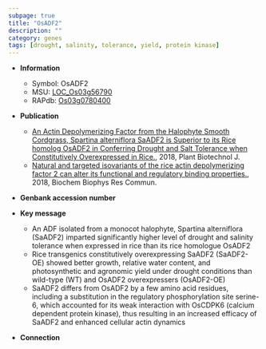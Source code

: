 ```yaml
---
subpage: true
title: "OsADF2"
description: ""
category: genes
tags: [drought, salinity, tolerance, yield, protein kinase]
---
```


* **Information**  
    + Symbol: OsADF2  
    + MSU: [LOC_Os03g56790](http://rice.plantbiology.msu.edu/cgi-bin/ORF_infopage.cgi?orf=LOC_Os03g56790)  
    + RAPdb: [Os03g0780400](http://rapdb.dna.affrc.go.jp/viewer/gbrowse_details/irgsp1?name=Os03g0780400)  

* **Publication**  
    + [An Actin Depolymerizing Factor from the Halophyte Smooth Cordgrass, Spartina alterniflora SaADF2 is Superior to its Rice homolog OsADF2 in Conferring Drought and Salt Tolerance when Constitutively Overexpressed in Rice.](http://www.ncbi.nlm.nih.gov/pubmed?term=An+Actin+Depolymerizing+Factor+from+the+Halophyte+Smooth+Cordgrass,+Spartina+alterniflora+SaADF2+is+Superior+to+its+Rice+homolog+OsADF2+in+Conferring+Drought+and+Salt+Tolerance+when+Constitutively+Overexpressed+in+Rice.%5BTitle%5D), 2018, Plant Biotechnol J.
    + [Natural and targeted isovariants of the rice actin depolymerizing factor 2 can alter its functional and regulatory binding properties.](http://www.ncbi.nlm.nih.gov/pubmed?term=Natural+and+targeted+isovariants+of+the+rice+actin+depolymerizing+factor+2+can+alter+its+functional+and+regulatory+binding+properties.%5BTitle%5D), 2018, Biochem Biophys Res Commun.

* **Genbank accession number**  

* **Key message**  
    + An ADF isolated from a monocot halophyte, Spartina alterniflora (SaADF2) imparted significantly higher level of drought and salinity tolerance when expressed in rice than its rice homologue OsADF2
    + Rice transgenics constitutively overexpressing SaADF2 (SaADF2-OE) showed better growth, relative water content, and photosynthetic and agronomic yield under drought conditions than wild-type (WT) and OsADF2 overexpressers (OsADF2-OE)
    + SaADF2 differs from OsADF2 by a few amino acid residues, including a substitution in the regulatory phosphorylation site serine-6, which accounted for its weak interaction with OsCDPK6 (calcium dependent protein kinase), thus resulting in an increased efficacy of SaADF2 and enhanced cellular actin dynamics

* **Connection**  



